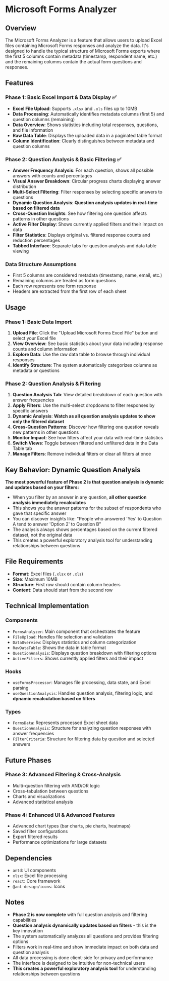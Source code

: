 # Microsoft Forms Analyzer

## Overview

The Microsoft Forms Analyzer is a feature that allows users to upload Excel files containing Microsoft Forms responses and analyze the data. It's designed to handle the typical structure of Microsoft Forms exports where the first 5 columns contain metadata (timestamp, respondent name, etc.) and the remaining columns contain the actual form questions and responses.

## Features

### Phase 1: Basic Excel Import & Data Display ✅

- **Excel File Upload**: Supports `.xlsx` and `.xls` files up to 10MB
- **Data Processing**: Automatically identifies metadata columns (first 5) and question columns (remaining)
- **Data Overview**: Shows statistics including total responses, questions, and file information
- **Raw Data Table**: Displays the uploaded data in a paginated table format
- **Column Identification**: Clearly distinguishes between metadata and question columns

### Phase 2: Question Analysis & Basic Filtering ✅

- **Answer Frequency Analysis**: For each question, shows all possible answers with counts and percentages
- **Visual Answer Breakdown**: Circular progress charts displaying answer distribution
- **Multi-Select Filtering**: Filter responses by selecting specific answers to questions
- **Dynamic Question Analysis**: **Question analysis updates in real-time based on filtered data**
- **Cross-Question Insights**: See how filtering one question affects patterns in other questions
- **Active Filter Display**: Shows currently applied filters and their impact on data
- **Filter Statistics**: Displays original vs. filtered response counts and reduction percentages
- **Tabbed Interface**: Separate tabs for question analysis and data table viewing

### Data Structure Assumptions

- First 5 columns are considered metadata (timestamp, name, email, etc.)
- Remaining columns are treated as form questions
- Each row represents one form response
- Headers are extracted from the first row of each sheet

## Usage

### Phase 1: Basic Data Import

1. **Upload File**: Click the "Upload Microsoft Forms Excel File" button and select your Excel file
2. **View Overview**: See basic statistics about your data including response counts and column information
3. **Explore Data**: Use the raw data table to browse through individual responses
4. **Identify Structure**: The system automatically categorizes columns as metadata or questions

### Phase 2: Question Analysis & Filtering

1. **Question Analysis Tab**: View detailed breakdown of each question with answer frequencies
2. **Apply Filters**: Use the multi-select dropdowns to filter responses by specific answers
3. **Dynamic Analysis**: **Watch as all question analysis updates to show only the filtered dataset**
4. **Cross-Question Patterns**: Discover how filtering one question reveals new patterns in other questions
5. **Monitor Impact**: See how filters affect your data with real-time statistics
6. **Switch Views**: Toggle between filtered and unfiltered data in the Data Table tab
7. **Manage Filters**: Remove individual filters or clear all filters at once

## Key Behavior: Dynamic Question Analysis

**The most powerful feature of Phase 2 is that question analysis is dynamic and updates based on your filters:**

- When you filter by an answer in any question, **all other question analysis immediately recalculates**
- This shows you the answer patterns for the subset of respondents who gave that specific answer
- You can discover insights like: "People who answered 'Yes' to Question A tend to answer 'Option 2' to Question B"
- The analysis always shows percentages based on the current filtered dataset, not the original data
- This creates a powerful exploratory analysis tool for understanding relationships between questions

## File Requirements

- **Format**: Excel files (`.xlsx` or `.xls`)
- **Size**: Maximum 10MB
- **Structure**: First row should contain column headers
- **Content**: Data should start from the second row

## Technical Implementation

### Components

- `FormsAnalyzer`: Main component that orchestrates the feature
- `FileUpload`: Handles file selection and validation
- `DataOverview`: Displays statistics and column categorization
- `RawDataTable`: Shows the data in table format
- `QuestionAnalysis`: Displays question breakdown with filtering options
- `ActiveFilters`: Shows currently applied filters and their impact

### Hooks

- `useFormsProcessor`: Manages file processing, data state, and Excel parsing
- `useQuestionAnalysis`: Handles question analysis, filtering logic, and **dynamic recalculation based on filters**

### Types

- `FormsData`: Represents processed Excel sheet data
- `QuestionAnalysis`: Structure for analyzing question responses with answer frequencies
- `FilterCriteria`: Structure for filtering data by question and selected answers

## Future Phases

### Phase 3: Advanced Filtering & Cross-Analysis

- Multi-question filtering with AND/OR logic
- Cross-tabulation between questions
- Charts and visualizations
- Advanced statistical analysis

### Phase 4: Enhanced UI & Advanced Features

- Advanced chart types (bar charts, pie charts, heatmaps)
- Saved filter configurations
- Export filtered results
- Performance optimizations for large datasets

## Dependencies

- `antd`: UI components
- `xlsx`: Excel file processing
- `react`: Core framework
- `@ant-design/icons`: Icons

## Notes

- **Phase 2 is now complete** with full question analysis and filtering capabilities
- **Question analysis dynamically updates based on filters** - this is the key innovation
- The system automatically analyzes all questions and provides filtering options
- Filters work in real-time and show immediate impact on both data and question analysis
- All data processing is done client-side for privacy and performance
- The interface is designed to be intuitive for non-technical users
- **This creates a powerful exploratory analysis tool** for understanding relationships between questions
